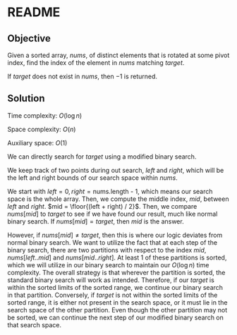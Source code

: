 # README

## Objective

Given a sorted array, $nums$, of distinct elements that is rotated at some
pivot index, find the index of the element in $nums$ matching $target$.

If $target$ does not exist in $nums$, then $-1$ is returned.

## Solution

Time complexity: $O(\log n)$

Space complexity: $O(n)$

Auxiliary space: $O(1)$

We can directly search for $target$ using a modified binary search.

We keep track of two points during out search, $left$ and $right$, which will
be the left and right bounds of our search space within $nums$.

We start with $left = 0, right = \text{nums.length - 1}$, which means our
search space is the whole array.
Then, we compute the middle index, $mid$, between $left$ and $right$.
$mid = \floor{(left + right) / 2}$.
Then, we compare $nums[mid]$ to $target$ to see if we have found our result,
much like normal binary search.
If $nums[mid] = target$, then $mid$ is the answer.

However, if $nums[mid] \neq target$, then this is where our logic deviates
from normal binary search.
We want to utilize the fact that at each step of the binary search,
there are two partitions with respect to the index $mid$, 
$nums[left..mid]$ and $nums[mid..right]$.
At least 1 of these partitions is sorted, which we will utilize in our binary search
to maintain our $O(\log n)$ time complexity.
The overall strategy is that wherever the partition is sorted, 
the standard binary search will work as intended.
Therefore, if our $target$ is within the sorted limits of the sorted range,
we continue our binary search in that partition.
Conversely, if $target$ is not within the sorted limits of the sorted range,
it is either not present in the search space, or it must lie in the search space
of the other partition.
Even though the other partition may not be sorted, we can continue the next
step of our modified binary search on that search space.
